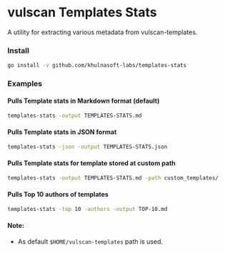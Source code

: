 # vulscan Templates Stats

A utility for extracting various metadata from vulscan-templates.

### Install

```sh
go install -v github.com/khulnasoft-labs/templates-stats
```

### Examples

#### Pulls Template stats in Markdown format (default)

```sh
templates-stats -output TEMPLATES-STATS.md
```

#### Pulls Template stats in JSON format

```sh
templates-stats -json -output TEMPLATES-STATS.json
```

#### Pulls Template stats for template stored at custom path

```sh
templates-stats -output TEMPLATES-STATS.md -path custom_templates/
```

#### Pulls Top 10 authors of templates

```sh
templates-stats -top 10 -authors -output TOP-10.md
```

#### Note:

- As default `$HOME/vulscan-templates` path is used.

